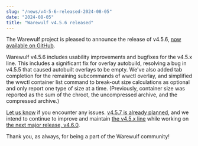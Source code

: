 ```yaml
---
slug: "/news/v4-5-6-released-2024-08-05"
date: "2024-08-05"
title: "Warewulf v4.5.6 released"
---
```


The Warewulf project is pleased to announce the release of v4.5.6, [now
available on GitHub][1].

[1]: https://github.com/warewulf/warewulf/releases/tag/v4.5.6

Warewulf v4.5.6 includes usability improvements and bugfixes for the
v4.5.x line. This includes a significant fix for overlay autobuild,
resolving a bug in v4.5.5 that caused autobuilt overlays to be
empty. We've also added tab completion for the remaining subcommands
of wwctl overlay, and simplified the wwctl container list command to
break-out size calculations as optional and only report one type of
size at a time. (Previously, container size was reported as the sum of
the chroot, the uncompressed archive, and the compressed archive.)

[Let us know][2] if you encounter any issues. [v4.5.7 is already planned][3],
and we intend to continue to improve and maintain [the v4.5.x line][4] while
working on [the next major release, v4.6.0][5].

[2]: https://github.com/warewulf/warewulf/issues/new/choose

[3]: https://github.com/warewulf/warewulf/milestone/17

[4]: https://github.com/warewulf/warewulf/milestone/11

[5]: https://github.com/warewulf/warewulf/milestone/7

Thank you, as always, for being a part of the Warewulf community!
